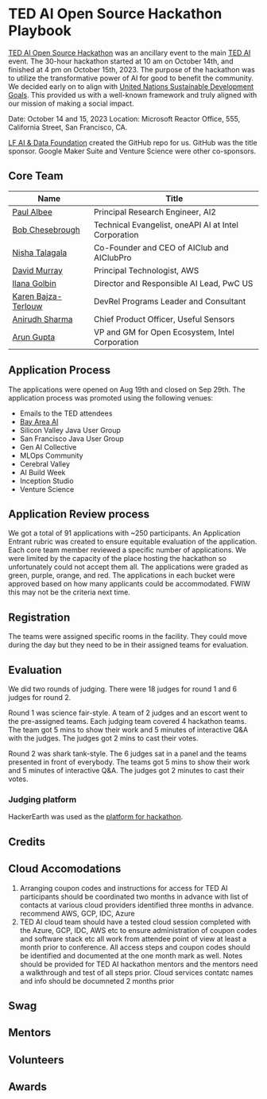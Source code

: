 # TED AI Open Source Hackathon Playbook

[TED AI Open Source Hackathon](https://www.ai-event.ted.com/hackathon) was an ancillary event to the main [TED AI](https://www.ai-event.ted.com/) event. The 30-hour hackathon started at 10 am on October 14th, and finished at 4 pm on October 15th, 2023. The purpose of the hackathon was to utilize the transformative power of AI for good to benefit the community. We decided early on to align with [United Nations Sustainable Development Goals](https://sdgs.un.org/goals). This provided us with a well-known framework and truly aligned with our mission of making a social impact.

Date: October 14 and 15, 2023
Location: Microsoft Reactor Office, 555, California Street, San Francisco, CA.

[LF AI & Data Foundation](https://lfaidata.foundation/) created the GitHub repo for us. GitHub was the title sponsor. Google Maker Suite and Venture Science were other co-sponsors.

## Core Team

| Name | Title
| --- | ---
| [Paul Albee](https://www.linkedin.com/in/palbee/) | Principal Research Engineer, AI2
| [Bob Chesebrough](https://www.linkedin.com/in/robertchesebrough/) | Technical Evangelist, oneAPI AI at Intel Corporation	         
| [Nisha Talagala](https://www.linkedin.com/in/nisha-talagala-6a6b20/) | Co-Founder and CEO of AIClub and AIClubPro
| [David Murray](https://www.linkedin.com/in/olegend20/) | Principal Technologist, AWS
| [Ilana Golbin](https://www.linkedin.com/in/ilana-golbin-blumenfeld-6167373b/) | Director and Responsible AI Lead, PwC US
| [Karen Bajza-Terlouw](https://www.linkedin.com/in/karencbajza/) | DevRel Programs Leader and Consultant
| [Anirudh Sharma](https://www.linkedin.com/in/zwanderer/) | Chief Product Officer, Useful Sensors
| [Arun Gupta](https://www.linkedin.com/in/arunpgupta/) | VP and GM for Open Ecosystem, Intel Corporation

## Application Process

The applications were opened on Aug 19th and closed on Sep 29th. The application process was promoted using the following venues:
- Emails to the TED attendees
- [Bay Area AI](https://www.meetup.com/bay-area-ai/events/296033660/)
- Silicon Valley Java User Group
- San Francisco Java User Group
- Gen AI Collective
- MLOps Community
- Cerebral Valley
- AI Build Week
- Inception Studio
- Venture Science

## Application Review process

We got a total of 91 applications with ~250 participants. An Application Entrant rubric was created to ensure equitable evaluation of the application. Each core team member reviewed a specific number of applications. We were limited by the capacity of the place hosting the hackathon so unfortunately could not accept them all. The applications were graded as green, purple, orange, and red. The applications in each bucket were approved based on how many applicants could be accommodated. FWIW this may not be the criteria next time.

## Registration

The teams were assigned specific rooms in the facility. They could move during the day but they need to be in their assigned teams for evaluation.

## Evaluation

We did two rounds of judging. There were 18 judges for round 1 and 6 judges for round 2.

Round 1 was science fair-style. A team of 2 judges and an escort went to the pre-assigned teams. Each judging team covered 4 hackathon teams. The team got 5 mins to show their work and 5 minutes of interactive Q&A with the judges. The judges got 2 mins to cast their votes.

Round 2 was shark tank-style. The 6 judges sat in a panel and the teams presented in front of everybody. The teams got 5 mins to show their work and 5 minutes of interactive Q&A. The judges got 2 minutes to cast their votes.

### Judging platform

HackerEarth was used as the [platform for hackathon](https://tedaihackathon.hackerearth.com/). 

## Credits

## Cloud Accomodations
1.	Arranging coupon codes and instructions for access for TED AI participants should be coordinated two months in advance with list of contacts at various cloud providers identified three months in advance. recommend AWS, GCP,  IDC, Azure
2.	TED AI cloud team should have a tested cloud session completed with the Azure, GCP, IDC, AWS etc to ensure administration of coupon codes and software stack etc all work from attendee point of view at least a month prior to conference. All access steps and coupon codes should be identified and documented at the one month mark as well. Notes should be provided for TED AI hackathon mentors and the mentors need a walkthrough and test of all steps prior. Cloud services contatc names and info should be documneted 2 months prior

## Swag

## Mentors

## Volunteers

## Awards


